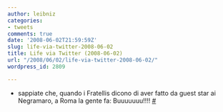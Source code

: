 ```yaml
---
author: leibniz
categories:
- tweets
comments: true
date: '2008-06-02T21:59:59Z'
slug: life-via-twitter-2008-06-02
title: Life via Twitter (2008-06-02)
url: "/2008/06/02/life-via-twitter-2008-06-02/"
wordpress_id: 2809

---
```

* sappiate che, quando i Fratellis dicono di aver fatto da guest star ai Negramaro, a Roma la gente fa: Buuuuuuu!!!! [#](http://twitter.com/leibniz/statuses/825030513)



